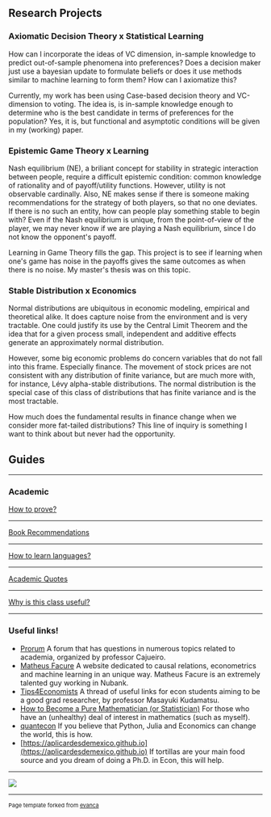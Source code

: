 ## Research Projects

### Axiomatic Decision Theory x Statistical Learning

How can I incorporate the ideas of VC dimension, in-sample knowledge to predict out-of-sample phenomena into preferences? Does a decision maker just use a bayesian update to formulate beliefs or does it use methods similar to machine learning to form them? How can I axiomatize this? 

Currently, my work has been using Case-based decision theory and VC-dimension to voting. The idea is, is in-sample knowledge enough to determine who is the best candidate in terms of preferences for the population? Yes, it is, but functional and asymptotic conditions will be given in my (working) paper.

### Epistemic Game Theory x Learning

Nash equilibrium (NE), a briliant concept for stability in strategic interaction between people, require a difficult epistemic condition: common knowledge of rationality and of payoff/utility functions. However, utility is not observable cardinally. Also, NE makes sense if there is someone making recommendations for the strategy of both players, so that no one deviates. If there is no such an entity, how can people play something stable to begin with? Even if the Nash equilibrium is unique, from the point-of-view of the player, we may never know if we are playing a Nash equilibrium, since I do not know the opponent's payoff.

Learning in Game Theory fills the gap. This project is to see if learning when one's game has noise in the payoffs gives the same outcomes as when there is no noise. My master's thesis was on this topic.

### Stable Distribution x Economics

Normal distributions are ubiquitous in economic modeling, empirical and theoretical alike. It does capture noise from the environment and is very tractable. One could justify its use by the Central Limit Theorem and the idea that for a given process small, independent and additive effects generate an approximately normal distribution.

However, some big economic problems do concern variables that do not fall into this frame. Especially finance. The movement of stock prices are not consistent with any distribution of finite variance, but are much more with, for instance, Lévy alpha-stable distributions. The normal distribution is the special case of this class of distributions that has finite variance and is the most tractable. 

How much does the fundamental results in finance change when we consider more fat-tailed distributions? This line of inquiry is something I want to think about but never had the opportunity.



## Guides

---

### Academic

[How to prove?](/proving1.md)

---
[Book Recommendations](/recommendations.md)

---
[How to learn languages?](/languages.md)

---
[Academic Quotes](/quotes.md)

---
[Why is this class useful?](/useful.md)


---

### Useful links!

- [Prorum](https://prorum.com) A forum that has questions in numerous topics related to academia, organized by professor Cajueiro.
- [Matheus Facure](https://matheusfacure.github.io) A website dedicated to causal relations, econometrics and machine learning in an unique way. Matheus Facure is an extremely talented guy working in Nubank.
- [Tips4Economists](https://sites.google.com/site/mkudamatsu/tips4economists) A thread of useful links for econ students aiming to be a good grad researcher, by professor Masayuki Kudamatsu.
- [How to Become a Pure Mathematician (or Statistician)](http://hbpms.blogspot.com) For those who have an (unhealthy) deal of interest in mathematics (such as myself).
- [quantecon](https://quantecon.org) If you believe that Python, Julia and Economics can change the world, this is how.
- [https://aplicardesdemexico.github.io](https://aplicardesdemexico.github.io) If tortillas are your main food source and you dream of doing a Ph.D. in Econ, this will help.

---

<img src="images/dummy_thumbnail.jpg?raw=true"/>


---
<p style="font-size:11px">Page template forked from <a href="https://github.com/evanca/quick-portfolio">evanca</a></p>
<!-- Remove above link if you don't want to attibute -->
